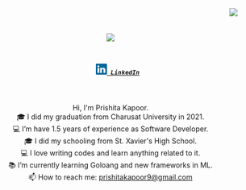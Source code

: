 <img align="right" src="https://visitor-badge.laobi.icu/badge?page_id=prishitakapoor.prishitakapoor">
<h1 align="center">
  <a href="https://git.io/typing-svg">
       <img src="https://readme-typing-svg.herokuapp.com/?lines=Hello,+There!+👋;This+is+PRISHITA+KAPOOR.;&center=true&size=29">
  </a>
</h1>

<h5 align="center">
  <code>
    <a href="https://www.linkedin.com/in/prishitakapoor/" title="LinkedIn Profile"><img width="22" src="https://github.com/prishitakapoor/prishitakapoor/blob/main/images/linkedin.svg"> LinkedIn</a></code>
  
  
</h5>
<br>
<p align="center">
  Hi, I'm Prishita Kapoor.
  <br>
  🎓 I did my graduation from Charusat University in 2021.
  <br>
  💻 I’m have 1.5 years of experience as Software Developer.
  <br>
  🎓 I did my schooling from St. Xavier's High School.
  <br>
  💻 I love writing codes and learn anything related to it.
  <br>
  📚 I’m currently learning Goloang and new frameworks in ML.
  <br>
  📫 How to reach me: <a href="mailto: prishitakapoor9@gmail.com"> prishitakapoor9@gmail.com</a>
</p>



<!--
<hr>
<h2 align="center">🔥 Languages,Frameworks & Tools 🔥</h2>
<br>
<p align="center">
  <code><img title="Python" height="27" src="https://github.com/prishitakapoor/prishitakapoor/blob/main/images/python-original.svg"></code>
  <code><img title="django" height="27" src="https://github.com/prishitakapoor/prishitakapoor/blob/main/images/django.png"></code>
  <code><img title="Javascript" height="27" src="https://github.com/prishitakapoor/prishitakapoor/blob/main/images/AWS.png"></code>
  <code><img title="shogun" height="27" src="https://github.com/prishitakapoor/prishitakapoor/blob/main/images/shogun.png"></code>
  <code><img title="caffe" height="27" src="https://github.com/prishitakapoor/prishitakapoor/blob/main/images/caffe.png"></code>
  <code><img title="theano" height="27" src="https://github.com/prishitakapoor/prishitakapoor/blob/main/images/theano.png"></code>
  <code><img title="Spark" height="27" src="https://github.com/prishitakapoor/prishitakapoor/blob/main/images/spark.png"></code>
  <code><img title="Rapidminer" height="27" src="https://github.com/prishitakapoor/prishitakapoor/blob/main/images/RapidMiner.png"></code>
  <code><img title="Git" height="30" src="https://github.com/prishitakapoor/prishitakapoor/blob/main/images/git-original.svg"></code>
  <code><img title="PostgreSQL" height="30" src="https://github.com/prishitakapoor/prishitakapoor/blob/main/images/postgresql.svg"></code>
  <code><img title="visualstudio" height="30" src="https://github.com/prishitakapoor/prishitakapoor/blob/main/images/visualstudio.png"></code>
  <code><img title="colab" height="30" src="https://github.com/prishitakapoor/prishitakapoor/blob/main/images/colab.png"></code>
  <code><img title="IBM" height="30" src="https://github.com/prishitakapoor/prishitakapoor/blob/main/images/IBM.jpg"></code>
  <code><img title="sk-learn" height="30" src="https://github.com/prishitakapoor/prishitakapoor/blob/main/images/sk-learn.png"></code>
  <code><img title="jupyter" height="30" src="https://github.com/prishitakapoor/prishitakapoor/blob/main/images/jupyter.png"></code>
  <code><img title="GitHub" height="30" src="https://github.com/prishitakapoor/prishitakapoor/blob/main/images/github.svg"></code>
  <code><img title="MySQL" height="30" src="https://github.com/prishitakapoor/prishitakapoor/blob/main/images/mysql.svg"></code>
  <code><img title="pytorch" height="30" src="https://github.com/prishitakapoor/prishitakapoor/blob/main/images/pytorch.png"></code>
  <code><img title="Tensorflow" height="30" src="https://github.com/prishitakapoor/prishitakapoor/blob/main/images/tensorflow.png"></code>
  <code><img title="Keras" height="30" src="https://github.com/prishitakapoor/prishitakapoor/blob/main/images/Keras.png"></code>
</p>
<hr>

-->



<!--
**prishitakapoor/prishitakapoor** is a ✨ _special_ ✨ repository because its `README.md` (this file) appears on your GitHub profile.

Here are some ideas to get you started:

- 🔭 I’m currently working on ...
- 🌱 I’m currently learning ...
- 👯 I’m looking to collaborate on ...
- 🤔 I’m looking for help with ...
- 💬 Ask me about ...
- 📫 How to reach me: ...
- 😄 Pronouns: ...
- ⚡ Fun fact: ...

-->
<!--
![Metrics](https://metrics.lecoq.io/zumrudu-anka?template=classic&base.header=0&base.activity=0&base.community=0&base.repositories=0&base.metadata=0&achievements=1&achievements.threshold=C&achievements.secrets=true&achievements.limit=0&config.timezone=Europe%2FIstanbul)

-->
